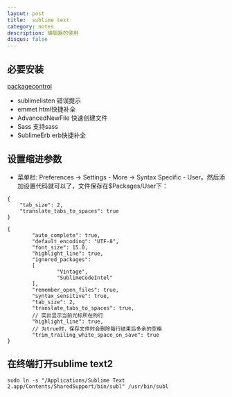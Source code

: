 ```yaml
---
layout: post
title:  sublime text
category: notes
description: 编辑器的使用
disqus: false
---
```


## 必要安装

[packagecontrol](https://packagecontrol.io/installation#st2)

* sublimelisten 错误提示
* emmet html快捷补全
* AdvancedNewFile 快速创建文件
* Sass 支持sass
* SublimeErb erb快捷补全

## 设置缩进参数
* 菜单栏: Preferences -> Settings - More -> Syntax Specific - User。然后添加设置代码就可以了，文件保存在$Packages/User下：

```
{
    "tab_size": 2,
    "translate_tabs_to_spaces": true
}
```

```
{
        "auto_complete": true,
        "default_encoding": "UTF-8",
        "font_size": 15.0,
        "highlight_line": true,
        "ignored_packages":
        [
                "Vintage",
                "SublimeCodeIntel"
        ],
        "remember_open_files": true,
        "syntax_sensitive": true,
        "tab_size": 2,
        "translate_tabs_to_spaces": true,
        // 突出显示当前光标所在的行
        "highlight_line": true,
        // 为true时，保存文件时会删除每行结束后多余的空格
        "trim_trailing_white_space_on_save": true
}
```

## 在终端打开sublime text2

```
sudo ln -s "/Applications/Sublime Text 2.app/Contents/SharedSupport/bin/subl" /usr/bin/subl
```